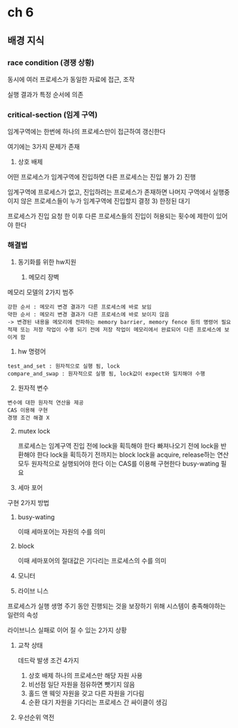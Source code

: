 # ch 6

## 배경 지식

### race condition (경쟁 상황)

동시에 여러 프로세스가 동일한 자료에 접근, 조작

실행 결과가 특정 순서에 의존

### critical-section (임계 구역)

임계구역에는 한번에 하나의 프로세스만이 접근하여 갱신한다

여기에는 3가지 문제가 존재

1) 상호 배제

어떤 프로세스가 임계구역에 진입하면 다른 프로세스는 진입 불가
2) 진행

임계구역에 프로세스가 없고, 진입하려는 프로세스가 존재하면 나머지 구역에서 실행중이지 않은 프로세스들이 누가 임계구역에 진입할지 결정
3) 한정된 대기

프로세스가 진입 요청 한 이후 다른 프로세스들의 진입이 허용되는 횟수에 제한이 있어야 한다

### 해결법

1. 동기화를 위한 hw지원

   1) 메모리 장벽
   
  메모리 모델의 2가지 범주

    강한 순서 : 메모리 변경 결과가 다른 프로세스에 바로 보임
    약한 순서 : 메모리 변경 결과가 다른 프로세스에 바로 보이지 않음
    -> 변경된 내용을 메모리에 전파하는 memory barrier, memory fence 등의 명령어 필요
    적재 또는 저장 작업이 수행 되기 전에 저장 작업이 메모리에서 완료되어 다른 프로세스에 보이게 함

   1) hw 명령어
   
    test_and_set : 원자적으로 실행 됨, lock
    compare_and_swap : 원자적으로 실행 됨, lock값이 expect와 일치해야 수행


   2) 원자적 변수

    변수에 대한 원자적 연산을 제공
    CAS 이용해 구현
    경쟁 조건 해결 X

2. mutex lock


    프로세스는 임계구역 진입 전에 lock을 획득해야 한다
    빠져나오기 전에 lock을 반환해야 한다
    lock을 획득하기 전까지는 block
    lock을 acquire, release하는 연산 모두 원자적으로 실행되어야 한다
    이는 CAS를 이용해 구현한다
    busy-wating 필요

3. 세마 포어

구현 2가지 방법

1) busy-wating
    

    이때 세마포어는 자원의 수를 의미

4) block


    이때 세마포어의 절대값은 기다리는 프로세스의 수를 의미

4. 모니터

5. 라이브 니스

프로세스가 실행 생명 주기 동안 진행되는 것을 보장하기 위해 시스템이 충족해야하는 일련의 속성

라이브니스 실패로 이어 질 수 있는 2가지 상황

1) 교착 상태

    
    데드락 발생 조건 4가지
    1. 상호 배제
      하나의 프로세스만 해당 자원 사용
    2. 비선점
      일단 자원을 점유하면 뺏기지 않음
    3. 홀드 앤 웨잇
      자원을 갖고 다른 자원을 기다림
    4. 순환 대기
      자원을 기다리는 프로세스 간 싸이클이 생김

2) 우선순위 역전
